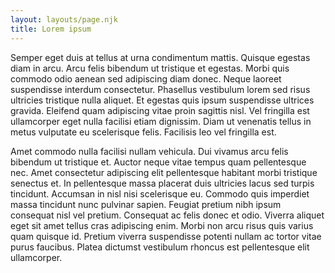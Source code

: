 ```yaml
---
layout: layouts/page.njk
title: Lorem ipsum
---
```

<!--StartFragment-->

Semper eget duis at tellus at urna condimentum mattis. Quisque egestas diam in arcu. Arcu felis bibendum ut tristique et egestas. Morbi quis commodo odio aenean sed adipiscing diam donec. Neque laoreet suspendisse interdum consectetur. Phasellus vestibulum lorem sed risus ultricies tristique nulla aliquet. Et egestas quis ipsum suspendisse ultrices gravida. Eleifend quam adipiscing vitae proin sagittis nisl. Vel fringilla est ullamcorper eget nulla facilisi etiam dignissim. Diam ut venenatis tellus in metus vulputate eu scelerisque felis. Facilisis leo vel fringilla est.

Amet commodo nulla facilisi nullam vehicula. Dui vivamus arcu felis bibendum ut tristique et. Auctor neque vitae tempus quam pellentesque nec. Amet consectetur adipiscing elit pellentesque habitant morbi tristique senectus et. In pellentesque massa placerat duis ultricies lacus sed turpis tincidunt. Accumsan in nisl nisi scelerisque eu. Commodo quis imperdiet massa tincidunt nunc pulvinar sapien. Feugiat pretium nibh ipsum consequat nisl vel pretium. Consequat ac felis donec et odio. Viverra aliquet eget sit amet tellus cras adipiscing enim. Morbi non arcu risus quis varius quam quisque id. Pretium viverra suspendisse potenti nullam ac tortor vitae purus faucibus. Platea dictumst vestibulum rhoncus est pellentesque elit ullamcorper.

<!--EndFragment-->